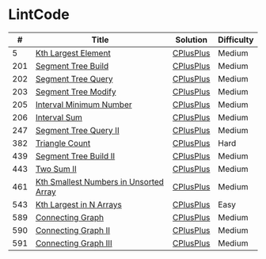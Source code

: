# LintCode

| # | Title | Solution | Difficulty |
| --- | --- | --- | --- |
| 5 | [Kth Largest Element](http://www.lintcode.com/en/problem/kth-largest-element/) | [CPlusPlus](https://github.com/yuanhui-yang/LintCode/blob/master/kth-largest-element.cpp) | Medium |
| 201 | [Segment Tree Build](http://www.lintcode.com/en/problem/segment-tree-build/) | [CPlusPlus](https://github.com/yuanhui-yang/LintCode/blob/master/segment-tree-build.cpp) | Medium |
| 202 | [Segment Tree Query](http://www.lintcode.com/en/problem/segment-tree-query/) | [CPlusPlus](https://github.com/yuanhui-yang/LintCode/blob/master/segment-tree-query.cpp) | Medium |
| 203 | [Segment Tree Modify](http://www.lintcode.com/en/problem/segment-tree-modify/) | [CPlusPlus](https://github.com/yuanhui-yang/LintCode/blob/master/segment-tree-modify.cpp) | Medium |
| 205 | [Interval Minimum Number](http://www.lintcode.com/en/problem/interval-minimum-number/) | [CPlusPlus](https://github.com/yuanhui-yang/LintCode/blob/master/interval-minimum-number.cpp) | Medium |
| 206 | [Interval Sum](http://www.lintcode.com/en/problem/interval-sum/) | [CPlusPlus](https://github.com/yuanhui-yang/LintCode/blob/master/interval-sum.cpp) | Medium |
| 247 | [Segment Tree Query II](http://www.lintcode.com/en/problem/segment-tree-query-ii/) | [CPlusPlus](https://github.com/yuanhui-yang/LintCode/blob/master/segment-tree-query-ii.cpp) | Medium |
| 382 | [Triangle Count](http://www.lintcode.com/en/problem/triangle-count/) | [CPlusPlus](https://github.com/yuanhui-yang/LintCode/blob/master/triangle-count.cpp) | Hard |
| 439 | [Segment Tree Build II](http://www.lintcode.com/en/problem/segment-tree-build-ii/) | [CPlusPlus](https://github.com/yuanhui-yang/LintCode/blob/master/segment-tree-build-ii.cpp) | Medium |
| 443 | [Two Sum II](http://www.lintcode.com/en/problem/two-sum-ii/) | [CPlusPlus](https://github.com/yuanhui-yang/LintCode/blob/master/two-sum-ii.cpp) | Medium |
| 461 | [Kth Smallest Numbers in Unsorted Array](http://www.lintcode.com/en/problem/kth-smallest-numbers-in-unsorted-array/) | [CPlusPlus](https://github.com/yuanhui-yang/LintCode/blob/master/kth-smallest-numbers-in-unsorted-array.cpp) | Medium |
| 543 | [Kth Largest in N Arrays](http://www.lintcode.com/en/problem/kth-largest-in-n-arrays/) | [CPlusPlus](https://github.com/yuanhui-yang/LintCode/blob/master/kth-largest-in-n-arrays.cpp) | Easy |
| 589 | [Connecting Graph](http://www.lintcode.com/en/problem/connecting-graph/) | [CPlusPlus](https://github.com/yuanhui-yang/LintCode/blob/master/connecting-graph.cpp) | Medium |
| 590 | [Connecting Graph II](http://www.lintcode.com/en/problem/connecting-graph-ii/) | [CPlusPlus](https://github.com/yuanhui-yang/LintCode/blob/master/connecting-graph-ii.cpp) | Medium |
| 591 | [Connecting Graph III](http://www.lintcode.com/en/problem/connecting-graph-iii/) | [CPlusPlus](https://github.com/yuanhui-yang/LintCode/blob/master/connecting-graph-iii.cpp) | Medium |